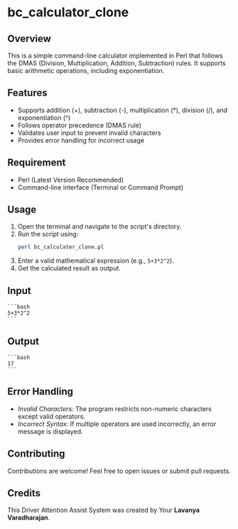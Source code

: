 # bc_calculator_clone

## Overview
This is a simple command-line calculator implemented in Perl that follows the DMAS (Division, Multiplication, Addition, Subtraction) rules. It supports basic arithmetic operations, including exponentiation.

## Features
- Supports addition (+), subtraction (-), multiplication (*), division (/), and exponentiation (^)
- Follows operator precedence (DMAS rule)
- Validates user input to prevent invalid characters
- Provides error handling for incorrect usage

## Requirement
- Perl (Latest Version Recommended)
- Command-line interface (Terminal or Command Prompt)

## Usage
1. Open the terminal and navigate to the script's directory.
2. Run the script using:
    ```bash
    perl bc_calculater_clone.pl
    ```
3. Enter a valid mathematical expression (e.g., `5+3*2^2`).
4. Get the calculated result as output.

## Input
    ```bash
    5+3*2^2
    ```
    
## Output
    ```bash
    17
    ```

## Error Handling
- *Invalid Characters:* The program restricts non-numeric characters except valid operators.
- *Incorrect Syntax:* If multiple operators are used incorrectly, an error message is displayed.

## Contributing
Contributions are welcome! Feel free to open issues or submit pull requests.

## Credits
This Driver Attention Assist System was created by Your **Lavanya Varadharajan**.
